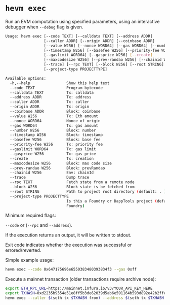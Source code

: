 # `hevm exec`

Run an EVM computation using specified parameters, using an interactive debugger when `--debug` flag is given.

```sh
Usage: hevm exec [--code TEXT] [--calldata TEXT] [--address ADDR]
                 [--caller ADDR] [--origin ADDR] [--coinbase ADDR]
                 [--value W256] [--nonce WORD64] [--gas WORD64] [--number W256]
                 [--timestamp W256] [--basefee W256] [--priority-fee W256]
                 [--gaslimit WORD64] [--gasprice W256] [--create]
                 [--maxcodesize W256] [--prev-randao W256] [--chainid W256]
                 [--trace] [--rpc TEXT] [--block W256] [--root STRING]
                 [--project-type PROJECTTYPE]

Available options:
  -h,--help                Show this help text
  --code TEXT              Program bytecode
  --calldata TEXT          Tx: calldata
  --address ADDR           Tx: address
  --caller ADDR            Tx: caller
  --origin ADDR            Tx: origin
  --coinbase ADDR          Block: coinbase
  --value W256             Tx: Eth amount
  --nonce WORD64           Nonce of origin
  --gas WORD64             Tx: gas amount
  --number W256            Block: number
  --timestamp W256         Block: timestamp
  --basefee W256           Block: base fee
  --priority-fee W256      Tx: priority fee
  --gaslimit WORD64        Tx: gas limit
  --gasprice W256          Tx: gas price
  --create                 Tx: creation
  --maxcodesize W256       Block: max code size
  --prev-randao W256       Block: prevRandao
  --chainid W256           Env: chainId
  --trace                  Dump trace
  --rpc TEXT               Fetch state from a remote node
  --block W256             Block state is be fetched from
  --root STRING            Path to project root directory (default: . )
  --project-type PROJECTTYPE
                           Is this a Foundry or DappTools project (default:
                           Foundry)
```

Minimum required flags:

`--code` or (`--rpc` and `--address`).

If the execution returns an output, it will be written to stdout.

Exit code indicates whether the execution was successful or errored/reverted.

Simple example usage:

```sh
hevm exec --code 0x647175696e6550383480393834f3 --gas 0xff
```

Execute a mainnet transaction (older transactions require archive node):

```sh
export ETH_RPC_URL=https://mainnet.infura.io/v3/YOUR_API_KEY_HERE
export TXHASH=0xd2235b9554e51e8ff5b3de62039d5ab6e591164b593d892e42b2ffe0e3e4e426
hevm exec --caller $(seth tx $TXHASH from) --address $(seth tx $TXHASH to) --calldata $(seth tx $TXHASH input) --rpc $ETH_RPC_URL --block $(($(seth tx $TXHASH blockNumber)-1)) --gas $(seth tx $TXHASH gas)
```
